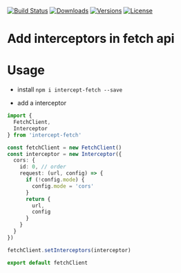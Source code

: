 [![Build Status](https://img.shields.io/travis/doxiaodong/intercept-fetch.svg?style=flat-square)](https://travis-ci.org/doxiaodong/intercept-fetch)
[![Downloads](https://img.shields.io/npm/dt/intercept-fetch.svg?style=flat-square)](https://www.npmjs.com/package/intercept-fetch)
[![Versions](https://img.shields.io/npm/v/intercept-fetch.svg?style=flat-square)]()
[![License](https://img.shields.io/npm/l/intercept-fetch.svg?style=flat-square)]()

# Add interceptors in fetch api

# Usage

* install `npm i intercept-fetch --save`

* add a interceptor
```typescript
import {
  FetchClient,
  Interceptor
} from 'intercept-fetch'

const fetchClient = new FetchClient()
const interceptor = new Interceptor({
  cors: {
    id: 0, // order
    request: (url, config) => {
      if (!config.mode) {
        config.mode = 'cors'
      }
      return {
        url,
        config
      }
    }
  }
})

fetchClient.setInterceptors(interceptor)

export default fetchClient

```
